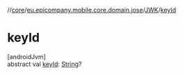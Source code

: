 //[core](../../../index.md)/[eu.epicompany.mobile.core.domain.jose](../index.md)/[JWK](index.md)/[keyId](key-id.md)

# keyId

[androidJvm]\
abstract val [keyId](key-id.md): [String](https://kotlinlang.org/api/latest/jvm/stdlib/kotlin/-string/index.html)?

